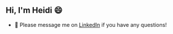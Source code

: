## Hi, I'm Heidi 😄

- 💬 Please message me on [LinkedIn](https://www.linkedin.com/in/heiditeng/) if you have any questions!
